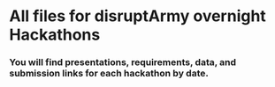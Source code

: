 # All files for disruptArmy overnight Hackathons 
### You will find presentations, requirements, data, and submission links for each hackathon by date. 
